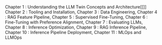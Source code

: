 Chapter 1 : Understanding the LLM Twin Concepts and Architecture[[]]
Chapter 2 : Tooling and Installation,
Chapter 3 : Data Engineering,
Chapter 4 : RAG Feature Pipeline,
Chapter 5 : Supervised Fine-Tuning,
Chapter 6 : Fine-Tuning with Preference Alignment,
Chapter 7 : Evaluating LLMs,
Chapter 8 : Inference Optimization,
Chapter 9 : RAG Inference Pipeline,
Chapter 10 : Inference Pipeline Deployment,
Chapter 11 : MLOps and LLMOps